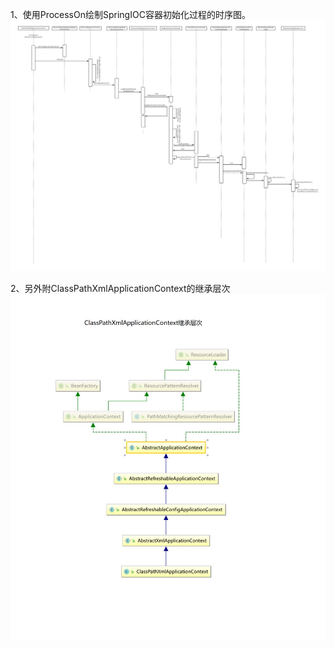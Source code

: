 1、使用ProcessOn绘制SpringIOC容器初始化过程的时序图。
![SpringIOC容器时序图](./docs/imgs/Spring_IOC_Sequence.jpg)

2、另外附ClassPathXmlApplicationContext的继承层次
![ClassPathXmlApplicationContext](./docs/imgs/ClassPathXmlApplicationContext.jpg)